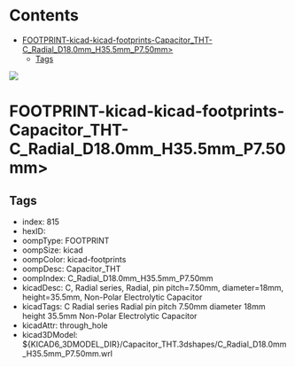 



Contents
========

* [FOOTPRINT-kicad-kicad-footprints-Capacitor_THT-C_Radial_D18.0mm_H35.5mm_P7.50mm>](#footprint-kicad-kicad-footprints-capacitor_tht-c_radial_d180mm_h355mm_p750mm)
	* [Tags](#tags)
  
![][im]
# FOOTPRINT-kicad-kicad-footprints-Capacitor_THT-C_Radial_D18.0mm_H35.5mm_P7.50mm>

## Tags

- index: 815
- hexID: 
- oompType: FOOTPRINT
- oompSize: kicad
- oompColor: kicad-footprints
- oompDesc: Capacitor_THT
- oompIndex: C_Radial_D18.0mm_H35.5mm_P7.50mm
- kicadDesc: C, Radial series, Radial, pin pitch=7.50mm, diameter=18mm, height=35.5mm, Non-Polar Electrolytic Capacitor
- kicadTags: C Radial series Radial pin pitch 7.50mm diameter 18mm height 35.5mm Non-Polar Electrolytic Capacitor
- kicadAttr: through_hole
- kicad3DModel: ${KICAD6_3DMODEL_DIR}/Capacitor_THT.3dshapes/C_Radial_D18.0mm_H35.5mm_P7.50mm.wrl



[im]: image.png
